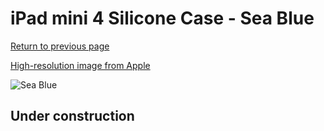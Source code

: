 # iPad mini 4 Silicone Case - Sea Blue

[Return to previous page](/ipad_mini4)

[High-resolution image from Apple](https://store.storeimages.cdn-apple.com/8756/as-images.apple.com/is/MN2P2?wid=4500&hei=4500&fmt=png)

<div style="width: 512px"><img src="/almost_uncompressed/MN2P2.webp" alt="Sea Blue"></div>

## Under construction
